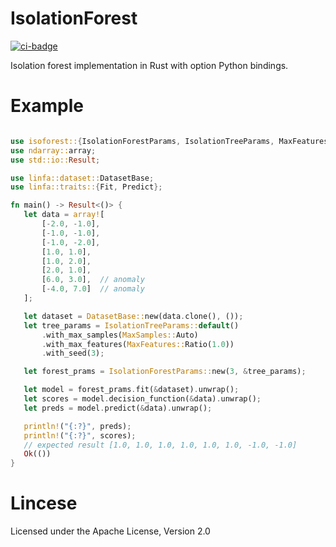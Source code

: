 # IsolationForest
[![ci-badge](https://github.com/jettify/isoforest/workflows/CI/badge.svg)](https://github.com/jettify/isoforest/actions?query=workflow%3ACI)

Isolation forest implementation in Rust with option Python bindings.

 # Example

 ```rust

use isoforest::{IsolationForestParams, IsolationTreeParams, MaxFeatures, MaxSamples};
use ndarray::array;
use std::io::Result;

use linfa::dataset::DatasetBase;
use linfa::traits::{Fit, Predict};

fn main() -> Result<()> {
    let data = array![
        [-2.0, -1.0],
        [-1.0, -1.0],
        [-1.0, -2.0],
        [1.0, 1.0],
        [1.0, 2.0],
        [2.0, 1.0],
        [6.0, 3.0],  // anomaly
        [-4.0, 7.0]  // anomaly
    ];

    let dataset = DatasetBase::new(data.clone(), ());
    let tree_params = IsolationTreeParams::default()
        .with_max_samples(MaxSamples::Auto)
        .with_max_features(MaxFeatures::Ratio(1.0))
        .with_seed(3);

    let forest_prams = IsolationForestParams::new(3, &tree_params);

    let model = forest_prams.fit(&dataset).unwrap();
    let scores = model.decision_function(&data).unwrap();
    let preds = model.predict(&data).unwrap();

    println!("{:?}", preds);
    println!("{:?}", scores);
    // expected result [1.0, 1.0, 1.0, 1.0, 1.0, 1.0, -1.0, -1.0]
    Ok(())
}
```

 # Lincese
  Licensed under the Apache License, Version 2.0
